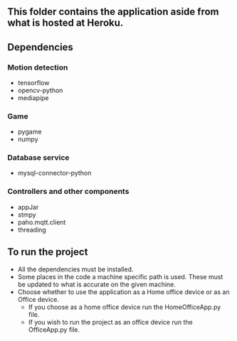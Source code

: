 # 
## This folder contains the application aside from what is hosted at Heroku.

## Dependencies
### Motion detection
- tensorflow
- opencv-python
- mediapipe

### Game
- pygame
- numpy

### Database service
- mysql-connector-python

### Controllers and other components
- appJar
- stmpy
- paho.mqtt.client
- threading

## To run the project
- All the dependencies must be installed.
- Some places in the code a machine specific path is used. These must be updated to what is accurate on the given machine.
- Choose whether to use the application as a Home office device or as an Office device. 
  - If you choose as a home office device run the HomeOfficeApp.py file. 
  - If you wish to run the project as an office device run the OfficeApp.py file.
